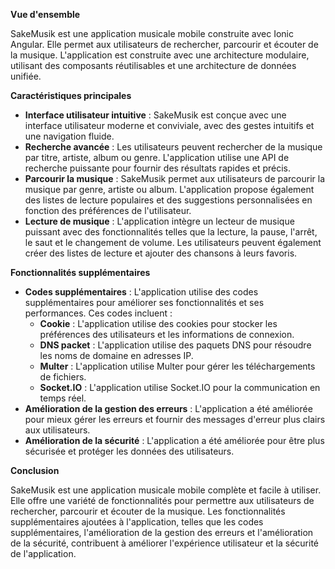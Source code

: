 **Vue d'ensemble**

SakeMusik est une application musicale mobile construite avec Ionic Angular. Elle permet aux utilisateurs de rechercher, parcourir et écouter de la musique. L'application est construite avec une architecture modulaire, utilisant des composants réutilisables et une architecture de données unifiée.

**Caractéristiques principales**

* **Interface utilisateur intuitive** : SakeMusik est conçue avec une interface utilisateur moderne et conviviale, avec des gestes intuitifs et une navigation fluide.
* **Recherche avancée** : Les utilisateurs peuvent rechercher de la musique par titre, artiste, album ou genre. L'application utilise une API de recherche puissante pour fournir des résultats rapides et précis.
* **Parcourir la musique** : SakeMusik permet aux utilisateurs de parcourir la musique par genre, artiste ou album. L'application propose également des listes de lecture populaires et des suggestions personnalisées en fonction des préférences de l'utilisateur.
* **Lecture de musique** : L'application intègre un lecteur de musique puissant avec des fonctionnalités telles que la lecture, la pause, l'arrêt, le saut et le changement de volume. Les utilisateurs peuvent également créer des listes de lecture et ajouter des chansons à leurs favoris.

**Fonctionnalités supplémentaires**

* **Codes supplémentaires** : L'application utilise des codes supplémentaires pour améliorer ses fonctionnalités et ses performances. Ces codes incluent :
    * **Cookie** : L'application utilise des cookies pour stocker les préférences des utilisateurs et les informations de connexion.
    * **DNS packet** : L'application utilise des paquets DNS pour résoudre les noms de domaine en adresses IP.
    * **Multer** : L'application utilise Multer pour gérer les téléchargements de fichiers.
    * **Socket.IO** : L'application utilise Socket.IO pour la communication en temps réel.
* **Amélioration de la gestion des erreurs** : L'application a été améliorée pour mieux gérer les erreurs et fournir des messages d'erreur plus clairs aux utilisateurs.
* **Amélioration de la sécurité** : L'application a été améliorée pour être plus sécurisée et protéger les données des utilisateurs.

**Conclusion**

SakeMusik est une application musicale mobile complète et facile à utiliser. Elle offre une variété de fonctionnalités pour permettre aux utilisateurs de rechercher, parcourir et écouter de la musique. Les fonctionnalités supplémentaires ajoutées à l'application, telles que les codes supplémentaires, l'amélioration de la gestion des erreurs et l'amélioration de la sécurité, contribuent à améliorer l'expérience utilisateur et la sécurité de l'application.